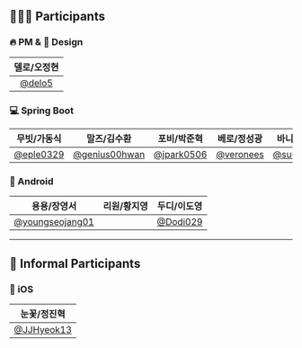 ## 🧑🏻‍💻 Participants

### 🔥 PM & 🎨 Design
|델로/오정현|
|:----:|
|<a href="https://github.com/delo5">@delo5</a>|

### 💻 Spring Boot
|무빗/가동식|말즈/김수환|포비/박준혁|베로/정성광|바니/최수빈|
|:----:|:----:|:----:|:----:|:----:|
|<a href="https://github.com/eple0329">@eple0329</a>|<a href="https://github.com/genius00hwan">@genius00hwan</a>|<a href="https://github.com/jpark0506">@jpark0506</a>|<a href="https://github.com/veronees">@veronees</a>|<a href="https://github.com/suuu0719">@suuu0719</a>|

### 📱 Android
|용용/장영서|리원/황지영|두디/이도영|
|:----:|:----:|:----:|
|<a href="https://github.com/youngseojang01">@youngseojang01</a>||<a href="https://github.com/Dodi029">@Dodi029</a>|

---

## 👤 Informal Participants 
### 🍎 iOS
|눈꽃/정진혁|
|:----:|
|<a href="https://github.com/JJHyeok13">@JJHyeok13</a>|
